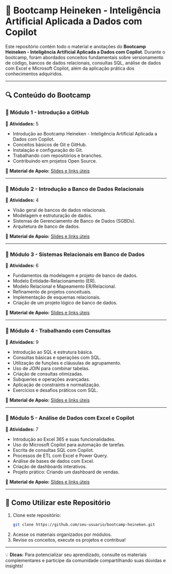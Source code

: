 # 📌 Bootcamp Heineken - Inteligência Artificial Aplicada a Dados com Copilot

Este repositório contém todo o material e anotações do **Bootcamp Heineken - Inteligência Artificial Aplicada a Dados com Copilot**. Durante o bootcamp, foram abordados conceitos fundamentais sobre versionamento de código, bancos de dados relacionais, consultas SQL, análise de dados com Excel e Microsoft Copilot, além da aplicação prática dos conhecimentos adquiridos.

---

## 🔍 Conteúdo do Bootcamp

### 📁 Módulo 1 - Introdução a GitHub
📌 **Atividades:** 5
- Introdução ao Bootcamp Heineken - Inteligência Artificial Aplicada a Dados com Copilot.
- Conceitos básicos de Git e GitHub.
- Instalação e configuração do Git.
- Trabalhando com repositórios e branches.
- Contribuindo em projetos Open Source.

🔗 **Material de Apoio:** [Slides e links úteis](https://academiapme-my.sharepoint.com/:p:/g/personal/renato_dio_me/EYjkgVZuUv5HsVgJUEPv1_oB_QWs8MFBY_PBQ2UAtLqucg?e=262HGK)

---

### 📁 Módulo 2 - Introdução a Banco de Dados Relacionais
📌 **Atividades:** 4
- Visão geral de bancos de dados relacionais.
- Modelagem e estruturação de dados.
- Sistemas de Gerenciamento de Banco de Dados (SGBDs).
- Arquitetura de banco de dados.

🔗 **Material de Apoio:** [Slides e links úteis](https://academiapme-my.sharepoint.com/:p:/g/personal/renato_dio_me/EfdP8l5MJvRAmiZFTHypmeQBvVQrq0eWF21fgwJW4mO_qA?e=gMaIOR)

---

### 📁 Módulo 3 - Sistemas Relacionais em Banco de Dados
📌 **Atividades:** 6
- Fundamentos da modelagem e projeto de banco de dados.
- Modelo Entidade-Relacionamento (ER).
- Modelo Relacional e Mapeamento ER/Relacional.
- Refinamento de projetos conceituais.
- Implementação de esquemas relacionais.
- Criação de um projeto lógico de banco de dados.

🔗 **Material de Apoio:** [Slides e links úteis](https://academiapme-my.sharepoint.com/:p:/g/personal/renato_dio_me/EQuIhWS1bllGrr4XgGQ0SnwBRsNfBrJM5Ol1HFzdkVb4YQ?e=2mQewM)

---

### 📁 Módulo 4 - Trabalhando com Consultas
📌 **Atividades:** 9
- Introdução ao SQL e estrutura básica.
- Consultas básicas e operações com SQL.
- Utilização de funções e cláusulas de agrupamento.
- Uso de JOIN para combinar tabelas.
- Criação de consultas otimizadas.
- Subqueries e operações avançadas.
- Aplicação de constraints e normalização.
- Exercícios e desafios práticos com SQL.

🔗 **Material de Apoio:** [Slides e links úteis](https://academiapme-my.sharepoint.com/:p:/g/personal/renato_dio_me/ESa3-wg-Q_BNkISdjJMXsKYBmLPMKQNH51JrK1cVr9P8cg?e=OLpbch)

---

### 📁 Módulo 5 - Análise de Dados com Excel e Copilot
📌 **Atividades:** 7
- Introdução ao Excel 365 e suas funcionalidades.
- Uso do Microsoft Copilot para automação de tarefas.
- Escrita de consultas SQL com Copilot.
- Processos de ETL com Excel e Power Query.
- Análise de bases de dados com Excel.
- Criação de dashboards interativos.
- Projeto prático: Criando um dashboard de vendas.

🔗 **Material de Apoio:** [Slides e links úteis](https://academiapme-my.sharepoint.com/:p:/g/personal/renato_dio_me/ESa3-wg-Q_BNkISdjJMXsKYBmLPMKQNH51JrK1cVr9P8cg?e=OLpbch)

---

## 🚀 Como Utilizar este Repositório
1. Clone este repositório:
   ```bash
   git clone https://github.com/seu-usuario/bootcamp-heineken.git
   ```
2. Acesse os materiais organizados por módulos.
3. Revise os conceitos, execute os projetos e contribua!

---

💡 **Dicas:** Para potencializar seu aprendizado, consulte os materiais complementares e participe da comunidade compartilhando suas dúvidas e insights!
